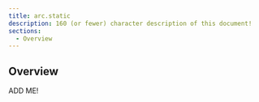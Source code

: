 ```yaml
---
title: arc.static
description: 160 (or fewer) character description of this document!
sections:
  - Overview
---
```


## Overview

ADD ME!


